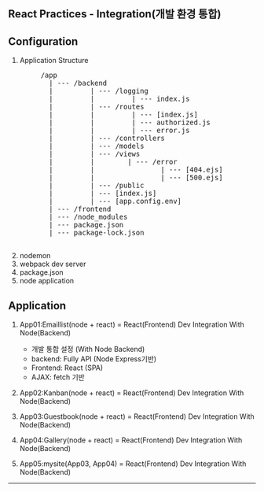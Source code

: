 ## React Practices - Integration(개발 환경 통합)

## Configuration
1. Application Structure
    <pre>
        /app
          | --- /backend
          |         | --- /logging
          |         |         | --- index.js
          |         | --- /routes
          |         |         | --- [index.js]
          |         |         | --- authorized.js   
          |         |         | --- error.js
          |         | --- /controllers
          |         | --- /models
          |         | --- /views
          |         |        | --- /error
          |         |                | --- [404.ejs]
          |         |                | --- [500.ejs]
          |         | --- /public
          |         | --- [index.js]
          |         | --- [app.config.env]
          | --- /frontend
          | --- /node_modules
          | --- package.json
          | --- package-lock.json
    </pre>
2. nodemon
3. webpack dev server
4. package.json
5. node application

## Application
1. App01:Emaillist(node + react) = React(Frontend) Dev Integration With Node(Backend)
    - 개발 통합 설정 (With Node Backend)
    - backend: Fully API (Node Express기반)
    - Frontend: React (SPA)
    - AJAX: fetch 기반

2. App02:Kanban(node + react) = React(Frontend) Dev Integration With Node(Backend)
3. App03:Guestbook(node + react) = React(Frontend) Dev Integration With Node(Backend)
4. App04:Gallery(node + react) = React(Frontend) Dev Integration With Node(Backend)
5. App05:mysite(App03, App04) = React(Frontend) Dev Integration With Node(Backend)
-----------------------------------------------------------------------------------------